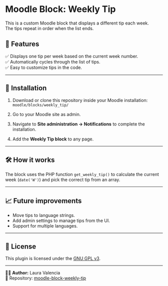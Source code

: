 # Moodle Block: Weekly Tip

This is a custom Moodle block that displays a different tip each week.  
The tips repeat in order when the list ends.

## 📌 Features
✅ Displays one tip per week based on the current week number.  
✅ Automatically cycles through the list of tips.  
✅ Easy to customize tips in the code.  

---

## 📂 Installation

1. Download or clone this repository inside your Moodle installation:  
   `moodle/blocks/weekly_tip/`

2. Go to your Moodle site as admin.  
3. Navigate to **Site administration → Notifications** to complete the installation.  
4. Add the **Weekly Tip block** to any page.

---

## 🛠 How it works
The block uses the PHP function `get_weekly_tip()` to calculate the current week (`date('W')`) and pick the correct tip from an array.

---

## 📈 Future improvements
- Move tips to language strings.
- Add admin settings to manage tips from the UI.
- Support for multiple languages.

---

## 📜 License
This plugin is licensed under the [GNU GPL v3](http://www.gnu.org/copyleft/gpl.html).

---

👩‍💻 **Author:** Laura Valencia  
📌 Repository: [moodle-block-weekly-tip](https://github.com/LauraValenciaV/moodle-block-weekly-tip)
